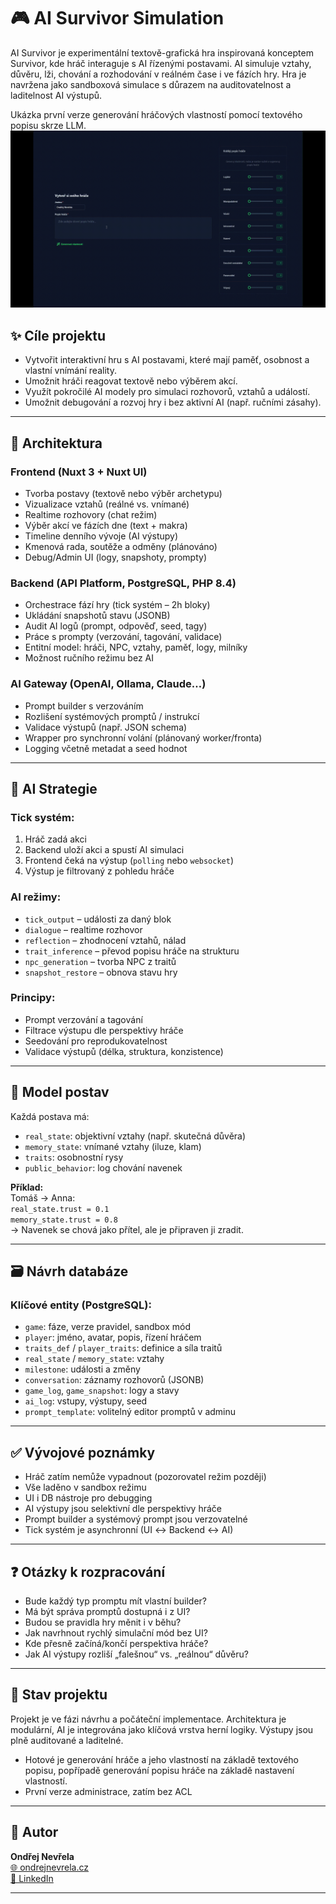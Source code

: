 # 🎮 AI Survivor Simulation

AI Survivor je experimentální textově-grafická hra inspirovaná konceptem Survivor, kde hráč interaguje s AI řízenými postavami. AI simuluje vztahy, důvěru, lži, chování a rozhodování v reálném čase i ve fázích hry. Hra je navržena jako sandboxová simulace s důrazem na auditovatelnost a laditelnost AI výstupů.

Ukázka první verze generování hráčových vlastností pomocí textového popisu skrze LLM.
![Ukázka interakce](./Survivor-example.gif)

## ✨ Cíle projektu

- Vytvořit interaktivní hru s AI postavami, které mají paměť, osobnost a vlastní vnímání reality.
- Umožnit hráči reagovat textově nebo výběrem akcí.
- Využít pokročilé AI modely pro simulaci rozhovorů, vztahů a událostí.
- Umožnit debugování a rozvoj hry i bez aktivní AI (např. ručními zásahy).

---

## 🧱 Architektura

### Frontend (Nuxt 3 + Nuxt UI)

- Tvorba postavy (textově nebo výběr archetypu)
- Vizualizace vztahů (reálné vs. vnímané)
- Realtime rozhovory (chat režim)
- Výběr akcí ve fázích dne (text + makra)
- Timeline denního vývoje (AI výstupy)
- Kmenová rada, soutěže a odměny (plánováno)
- Debug/Admin UI (logy, snapshoty, prompty)

### Backend (API Platform, PostgreSQL, PHP 8.4)

- Orchestrace fází hry (tick systém – 2h bloky)
- Ukládání snapshotů stavu (JSONB)
- Audit AI logů (prompt, odpověď, seed, tagy)
- Práce s prompty (verzování, tagování, validace)
- Entitní model: hráči, NPC, vztahy, paměť, logy, milníky
- Možnost ručního režimu bez AI

### AI Gateway (OpenAI, Ollama, Claude…)

- Prompt builder s verzováním
- Rozlišení systémových promptů / instrukcí
- Validace výstupů (např. JSON schema)
- Wrapper pro synchronní volání (plánovaný worker/fronta)
- Logging včetně metadat a seed hodnot

---

## 🧠 AI Strategie

### Tick systém:

1. Hráč zadá akci
2. Backend uloží akci a spustí AI simulaci
3. Frontend čeká na výstup (`polling` nebo `websocket`)
4. Výstup je filtrovaný z pohledu hráče

### AI režimy:

- `tick_output` – události za daný blok
- `dialogue` – realtime rozhovor
- `reflection` – zhodnocení vztahů, nálad
- `trait_inference` – převod popisu hráče na strukturu
- `npc_generation` – tvorba NPC z traitů
- `snapshot_restore` – obnova stavu hry

### Principy:

- Prompt verzování a tagování
- Filtrace výstupu dle perspektivy hráče
- Seedování pro reprodukovatelnost
- Validace výstupů (délka, struktura, konzistence)

---

## 🧠 Model postav

Každá postava má:

- `real_state`: objektivní vztahy (např. skutečná důvěra)
- `memory_state`: vnímané vztahy (iluze, klam)
- `traits`: osobnostní rysy
- `public_behavior`: log chování navenek

**Příklad:**  
Tomáš → Anna:  
`real_state.trust = 0.1`  
`memory_state.trust = 0.8`  
→ Navenek se chová jako přítel, ale je připraven ji zradit.

---

## 🗃️ Návrh databáze

### Klíčové entity (PostgreSQL):

- `game`: fáze, verze pravidel, sandbox mód
- `player`: jméno, avatar, popis, řízení hráčem
- `traits_def` / `player_traits`: definice a síla traitů
- `real_state` / `memory_state`: vztahy
- `milestone`: události a změny
- `conversation`: záznamy rozhovorů (JSONB)
- `game_log`, `game_snapshot`: logy a stavy
- `ai_log`: vstupy, výstupy, seed
- `prompt_template`: volitelný editor promptů v adminu

---

## ✅ Vývojové poznámky

- Hráč zatím nemůže vypadnout (pozorovatel režim později)
- Vše laděno v sandbox režimu
- UI i DB nástroje pro debugging
- AI výstupy jsou selektivní dle perspektivy hráče
- Prompt builder a systémový prompt jsou verzovatelné
- Tick systém je asynchronní (UI ↔ Backend ↔ AI)

---

## ❓ Otázky k rozpracování

- Bude každý typ promptu mít vlastní builder?
- Má být správa promptů dostupná i z UI?
- Budou se pravidla hry měnit i v běhu?
- Jak navrhnout rychlý simulační mód bez UI?
- Kde přesně začíná/končí perspektiva hráče?
- Jak AI výstupy rozliší „falešnou“ vs. „reálnou“ důvěru?

---

## 🔧 Stav projektu

Projekt je ve fázi návrhu a počáteční implementace. Architektura je modulární, AI je integrována jako klíčová vrstva herní logiky. Výstupy jsou plně auditované a laditelné.

- Hotové je generování hráče a jeho vlastností na základě textového popisu, popřípadě generování popisu hráče na základě nastavení vlastností.
- První verze administrace, zatím bez ACL

---

## 👤 Autor

**Ondřej Nevřela**  
[🌐 ondrejnevrela.cz](https://ondrejnevrela.cz/)  
[💼 LinkedIn](https://www.linkedin.com/in/ondrej-nevrela/)

---

